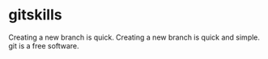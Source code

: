# gitskills
Creating a new branch is quick.
Creating a new branch is quick and simple.
git is a free software.
